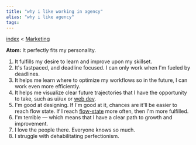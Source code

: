 ```yaml
---
title: "why i like working in agency"
alias: "why i like agency"
tags: 
---
```


[index](/.md) < [Marketing](1-marketing.md)

**Atom:** It perfectly fits my personality. 

1. It fulfills my desire to learn and improve upon my skillset. 
2. It's fastpaced, and deadline focused. I can only work when I'm fueled by deadlines.
3. It helps me learn where to optimize my workflows so in the future, I can work even more efficiently. 
4. It helps me visualize clear future trajectories that I have the opportunity to take, such as  ui/ux or [web dev](1-programming.md). 
5. I'm good at designing. If I'm good at it, chances are it'll be easier to reach flow state. If I reach [flow-state](flow-state.md) more often, then I'm more fulfilled.
6. I'm terrible — which means that I have a clear path to growth and improvement. 
7. I love the people there. Everyone knows so much. 
8. I struggle with dehabilitating perfectionism. 